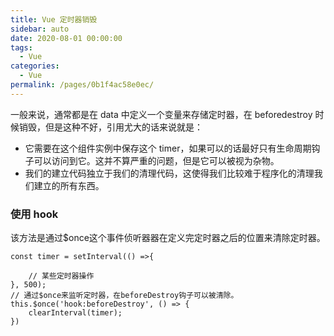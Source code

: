 ```yaml
---
title: Vue 定时器销毁
sidebar: auto
date: 2020-08-01 00:00:00
tags: 
  - Vue
categories: 
  - Vue
permalink: /pages/0b1f4ac58e0ec/
---
```


一般来说，通常都是在 data 中定义一个变量来存储定时器，在 beforedestroy 时候销毁，但是这种不好，引用尤大的话来说就是：
- 它需要在这个组件实例中保存这个 timer，如果可以的话最好只有生命周期钩子可以访问到它。这并不算严重的问题，但是它可以被视为杂物。
- 我们的建立代码独立于我们的清理代码，这使得我们比较难于程序化的清理我们建立的所有东西。


### 使用 hook

该方法是通过$once这个事件侦听器器在定义完定时器之后的位置来清除定时器。

```
const timer = setInterval(() =>{                    

    // 某些定时器操作                
}, 500);            
// 通过$once来监听定时器，在beforeDestroy钩子可以被清除。
this.$once('hook:beforeDestroy', () => {            
    clearInterval(timer);                                    
})
```